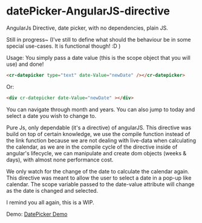 datePicker-AngularJS-directive
=======================

AngularJs Directive, date picker, with no dependencies, plain JS.

Still in progress~ (I've still to define what should the behaviour be in some special use-cases. It is functional though! :D )

Usage: You simply pass a date value (this is the scope object that you will use) and done!
```html
<cr-datepicker type="text" date-Value="newDate" /></cr-datepicker>
```
Or:
```html
<div cr-datepicker date-Value="newDate" ></div>
```
You can navigate through month and years. You can also jump to today and select a date you wish to change to.

Pure Js, only dependable (it's a directive) of angularJS.
This directive was build on top of certain knowledge, we use the compile function instead of the link function because we are not dealing with live-data when calculating the calendar, as we are in the compile cycle of the directive inside of angular's lifecycle, we can manipulate and create dom objects (weeks & days), with almost none performance cost. 

We only watch for the change of the date to calculate the calendar again. This directive was meant to allow the user to select a date in a pop-up like calendar. The scope variable passed to the date-value attribute will change as the date is changed and selected.

I remind you all again, this is a WIP.

Demo: <a href="http://labs.coderevolution.com.ar/datePicker/views/index.html" > DatePicker Demo</a>
